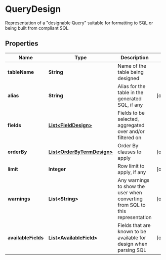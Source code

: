 

# QueryDesign

Representation of a \"designable Query\" suitable for formatting to SQL or being built from compliant SQL.

## Properties

Name | Type | Description | Notes
------------ | ------------- | ------------- | -------------
**tableName** | **String** | Name of the table being designed | 
**alias** | **String** | Alias for the table in the generated SQL, if any |  [optional]
**fields** | [**List&lt;FieldDesign&gt;**](FieldDesign.md) | Fields to be selected, aggregated over and/or filtered on | 
**orderBy** | [**List&lt;OrderByTermDesign&gt;**](OrderByTermDesign.md) | Order By clauses to apply |  [optional]
**limit** | **Integer** | Row limit to apply, if any |  [optional]
**warnings** | **List&lt;String&gt;** | Any warnings to show the user when converting from SQL to this representation |  [optional]
**availableFields** | [**List&lt;AvailableField&gt;**](AvailableField.md) | Fields that are known to be available for design when parsing SQL |  [optional]




